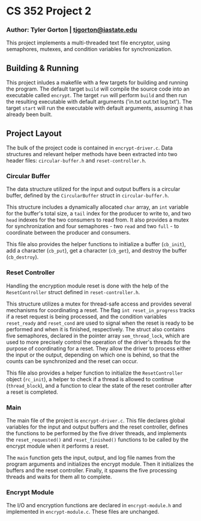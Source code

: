 # CS 352 Project 2
### Author: Tyler Gorton | tjgorton@iastate.edu

This project implements a multi-threaded text file encryptor, using semaphores,
mutexes, and condition variables for synchronization.

## Building & Running
This project inludes a makefile with a few targets for building and running
the program. The default target `build` will compile the source code into
an executable called `encrypt`. The target `run` will perform `build` and
then run the resulting executable with default arguments ('in.txt out.txt log.txt').
The target `start` will run the executable with default arguments, assuming
it has already been built.

## Project Layout
The bulk of the project code is contained in `encrypt-driver.c`. Data structures
and relevant helper methods have been extracted into two header files:
`circular-buffer.h` and `reset-controller.h`.

### Circular Buffer
The data structure utilized for the input and output buffers is a circular buffer,
defined by the `CircularBuffer` struct in `circular-buffer.h`. 

This structure includes a dynamically allocated `char` array, an `int` variable 
for the buffer's total size, a `tail` index for the producer to write to, and 
two `head` indexes for the two consumers to read from. It also provides a mutex
for synchronization and four semaphores - two `read` and two `full` - to 
coordinate between the producer and consumers.

This file also provides the helper functions to initialize a buffer (`cb_init`),
add a character (`cb_put`), get a character (`cb_get`), and destroy the buffer
(`cb_destroy`).

### Reset Controller
Handling the encryption module reset is done with the help of the `ResetController`
struct defined in `reset-controller.h`.

This structure utilizes a mutex for thread-safe access and provides several
mechanisms for coordinating a reset. The flag `int reset_in_progress` tracks
if a reset request is being processed, and the condition variables `reset_ready`
and `reset_cond` are used to signal when the reset is ready to be performed and
when it is finished, respectively.
The struct also contains five semaphores, declared in the pointer array
`sem_thread_lock`, which are used to more precisely control the operation of
the driver's threads for the purpose of coordinating for a reset. They allow
the driver to process either the input or the output, depending on which one
is behind, so that the counts can be synchronized and the reset can occur.

This file also provides a helper function to initialize the `ResetController`
object (`rc_init`), a helper to check if a thread is allowed to continue
(`thread_block`), and a function to clear the state of the reset controller
after a reset is completed.

### Main
The main file of the project is `encrypt-driver.c`. This file declares global
variables for the input and output buffers and the reset controller, defines
the functions to be performed by the five driver threads, and implements the
`reset_requested()` and `reset_finished()` functions to be called by the
encrypt module when it performs a reset.

The `main` function gets the input, output, and log file names from the 
program arguments and initializes the encrypt module. Then it initializes
the buffers and the reset controller. Finally, it spawns the five processing
threads and waits for them all to complete.

### Encrypt Module
The I/O and encryption functions are declared in `encrypt-module.h` and implemented
in `encrypt-module.c`. These files are unchanged.
